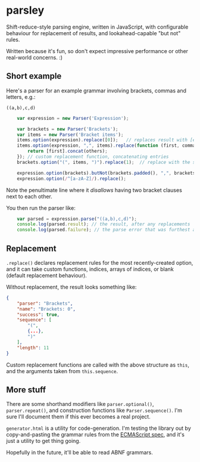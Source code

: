 # parsley

Shift-reduce-style parsing engine, written in JavaScript, with configurable behaviour for replacement of results, and lookahead-capable "but not" rules.

Written because it's fun, so don't expect impressive performance or other real-world concerns. :)

## Short example

Here's a parser for an example grammar involving brackets, commas and letters, e.g.:

```
((a,b),c,d)
```

```javascript
	var expression = new Parser('Expression');

	var brackets = new Parser('Brackets');
	var items = new Parser('Bracket items');
	items.option(expression).replace([0]);   // replaces result with [expression]
	items.option(expression, ",", items).replace(function (first, comma, others) {
		return [first].concat(others);
	}); // custom replacement function, concatenating entries
	brackets.option("(", items, ")").replace(1);  // replace with the second argument

	expression.option(brackets).butNot(brackets.padded(), ",", brackets.padded()).replace();
	expression.option(/^[a-zA-Z]/).replace();
```

Note the penultimate line where it *disallows* having two bracket clauses next to each other.

You then run the parser like:

```javascript
	var parsed = expression.parse("((a,b),c,d)");
	console.log(parsed.result); // the result, after any replacements
	console.log(parsed.failure); // the parse error that was furthest along in the input
```

## Replacement

`.replace()` declares replacement rules for the most recently-created option, and it can take custom functions, indices, arrays of indices, or blank (default replacement behaviour).

Without replacement, the result looks something like:

```json
{
	"parser": "Brackets",
	"name": "Brackets: 0",
	"success": true,
	"sequence": [
		"(",
		{...},
		")"
	],
	"length": 11
}
```

Custom replacement functions are called with the above structure as `this`, and the arguments taken from `this.sequence`.

## More stuff

There are some shorthand modifiers like `parser.optional()`, `parser.repeat()`, and construction functions like `Parser.sequence()`.  I'm sure I'll document them if this ever becomes a real project.

`generator.html` is a utility for code-generation.  I'm testing the library out by copy-and-pasting the grammar rules from the [ECMAScript spec](http://www.ecma-international.org/ecma-262/5.1/#sec-A), and it's just a utility to get thing going.

Hopefully in the future, it'll be able to read ABNF grammars.
